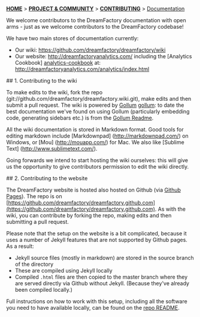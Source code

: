 <a name="top" />

[**HOME**](Home) > [**PROJECT & COMMUNITY**](DreamFactory-project-and-community) > [**CONTRIBUTING**](Contributing) > [Documentation](Contributing-to-documentation)

We welcome contributors to the DreamFactory documentation with open arms - just as we welcome contributors to the DreamFactory codebase!

We have two main stores of documentation currently:

* Our wiki: https://github.com/dreamfactory/dreamfactory/wiki
* Our website: http://dreamfactoryanalytics.com/ including the [Analytics Cookbook] [analytics-cookbook] at: http://dreamfactoryanalytics.com/analytics/index.html

<a name="wiki" />
## 1. Contributing to the wiki

To make edits to the wiki, fork the repo (git://github.com/dreamfactory/dreamfactory.wiki.git), make edits and then submit a pull request. The wiki is powered by [Gollum] [gollum]: to date the best documentation we've found on using Gollum (particularly embedding code, generating sidebars etc.) is from the [Gollum Readme][gollum-readme].

All the wiki documentation is stored in Markdown format. Good tools for editing markdown include [Markdownpad] (http://markdownpad.com/) on Windows, or [Mou] (http://mouapp.com/) for Mac. We also like [Sublime Text] (http://www.sublimetext.com/).

Going forwards we intend to start hosting the wiki ourselves: this will give us the opportunity to give contributors permission to edit the wiki directly.

<a name="website" />
## 2. Contributing to the website

The DreamFactory website is hosted also hosted on Github (via [Github Pages][github-pages]). The repo is on [https://github.com/dreamfactory/dreamfactory.github.com](https://github.com/dreamfactory/dreamfactory.github.com). As with the wiki, you can contribute by forking the repo, making edits and then submitting a pull request.

Please note that the setup on the website is a bit complicated, because it uses a number of Jekyll features that are not supported by Github pages. As a result:

* Jekyll source files (mostly in markdown) are stored in the source branch of the directory
* These are compiled using Jekyll locally
* Compiled `.html` files are then copied to the master branch where they are served directly via Github without Jekyll. (Because they've already been compiled locally.)

Full instructions on how to work with this setup, including all the software you need to have available locally, can be found on the [repo README][website-repo-readme].

[analytics-cookbook]: http://dreamfactoryanalytics.com/analytics/index.html
[gollum-readme]: https://github.com/github/gollum/blob/master/README.md
[gollum]: https://github.com/github/gollum
[github-pages]: http://pages.github.com/
[website-repo-readme]: https://github.com/dreamfactory/dreamfactory.github.com/blob/master/README.md